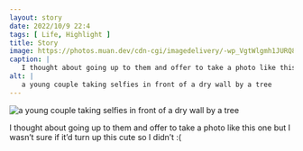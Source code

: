 ```yaml
---
layout: story
date: 2022/10/9 22:4
tags: [ Life, Highlight ]
title: Story
image: https://photos.muan.dev/cdn-cgi/imagedelivery/-wp_VgtWlgmh1JURQ8t1mg/f387b287-d859-4380-434c-462554b1e900/public
caption: |
   I thought about going up to them and offer to take a photo like this one but I wasn’t sure if it’d turn up this cute so I didn’t :(
alt: |
   a young couple taking selfies in front of a dry wall by a tree
---
```


![a young couple taking selfies in front of a dry wall by a tree](https://photos.muan.dev/cdn-cgi/imagedelivery/-wp_VgtWlgmh1JURQ8t1mg/f387b287-d859-4380-434c-462554b1e900/public)

I thought about going up to them and offer to take a photo like this one but I wasn’t sure if it’d turn up this cute so I didn’t :(
